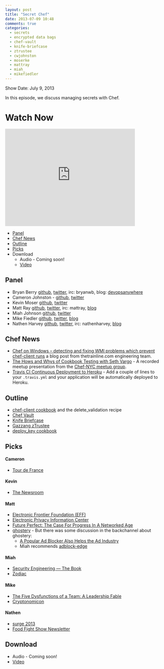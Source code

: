 ```yaml
---
layout: post
title: "Secret Chef"
date: 2013-07-09 10:48
comments: true
categories: 
  - secrets
  - encrypted data bags
  - chef-vault
  - knife-briefcase
  - ztrustee
  - cwjohnston
  - moserke
  - mattray
  - miah_
  - mikefiedler
---
```

Show Date:  July 9, 2013

In this episode, we discuss managing secrets with Chef.

# Watch Now

<iframe width="420" height="315" src="http://www.youtube.com/embed/HL59_dot9zw" frameborder="0" allowfullscreen></iframe>

* [Panel](http://foodfightshow.org/2013/07/secret-chef.html#panel)
* [Chef News](http://foodfightshow.org/2013/07/secret-chef.html#news)
* [Outline](http://foodfightshow.org/2013/07/secret-chef.html#outline)
* [Picks](http://foodfightshow.org/2013/07/secret-chef.html#picks)
* Download
  * Audio - Coming soon!
  * [Video](http://www.youtube.com/watch?v=HL59_dot9zw)

Panel<a name="panel"></a>
------
* Bryan Berry [github](http://github.com/bryanwb), [twitter](http://twitter.com/bryanwb), irc: bryanwb, blog: [devopsanywhere](http://devopsanywhere.blogspot.com)
* Cameron Johnston - [github](https://github.com/cwjohnston), [twitter](https://twitter.com/cwjohnston)
* Kevin Moser  [github](https://github.com/moserke), [twitter](https://twitter.com/moserke)
* Matt Ray [github](http://github.com/mattray), [twitter](http://twitter.com/mattray), irc: mattray, [blog](http://www.leastresistance.net/)
* Miah Johnson [github](https://github.com/miah), [twitter](https://twitter.com/miah_)
* Mike Fiedler [github](http://github.com/miketheman), [twitter](http://twitter.com/mikefiedler), [blog](http://www.miketheman.net)
* Nathen Harvey [github](http://github.com/nathenharvey), [twitter](http://twitter.com/nathenharvey), irc: nathenharvey, [blog](http://nathenharvey.com)

<!-- more -->

Chef News<a name="news"></a>
---------

* [Chef on Windows – detecting and fixing WMI problems which prevent chef-client runs](http://engineering.thetrainline.com/2013/07/09/chef-on-windows-detecting-and-fixing-wmi-problems/) a blog post from thetrainline.com engineering team.
* [The Hows and Whys of Cookbook Testing with Seth Vargo](https://www.youtube.com/watch?v=qJgMb7hmqLQ) - A recorded meetup presentation from the [Chef-NYC meetup group](http://www.meetup.com/Chef-NYC/).
* [Travis CI Continuous Deployment to Heroku](http://about.travis-ci.org/blog/2013-07-09-introducing-continuous-deployment-to-heroku/) - Add a couple of lines to your `.travis.yml` and your application will be automatically deployed to Heroku.

Outline<a name="outline"></a>
-------

* [chef-client cookbook](http://ckbk.it/chef-client) and the delete_validation recipe
* [Chef Vault](https://github.com/Nordstrom/chef-vault)
* [Knife Briefcase](https://github.com/3ofcoins/knife-briefcase)
* [Gazzang zTrustee](http://www.gazzang.com/products/ztrustee)
* [deploy_key cookbook](https://github.com/cassianoleal/cookbook-deploy_key)

Picks
-----
#### Cameron

* [Tour de France](http://www.letour.fr/le-tour/2013/us/)

#### Kevin

* [The Newsroom](http://www.hbo.com/the-newsroom/index.html)

#### Matt

* [Electronic Frontier Foundation (EFF)](https://www.eff.org/)
* [Electronic Privacy Information Center](http://epic.org/)
* [Future Perfect: The Case For Progress In A Networked Age](http://www.amazon.com/Future-Perfect-Case-Progress-Networked/dp/1594488207)
* [ghostery](http://www.ghostery.com/) - But there was some discussion in the backchannel about ghostery:
  * [A Popular Ad Blocker Also Helps the Ad Industry](http://www.technologyreview.com/news/516156/a-popular-ad-blocker-also-helps-the-ad-industry/)
  * Miah recommends [adblock-edge](https://addons.mozilla.org/en-us/firefox/addon/adblock-edge/)

#### Miah

* [Security Engineering — The Book](http://www.cl.cam.ac.uk/~rja14/book.html)
* [Zodiac](http://www.amazon.com/Zodiac-Neal-Stephenson/dp/0802143156/)

#### Mike

* [The Five Dysfunctions of a Team: A Leadership Fable](http://amzn.com/0787960756/)
* [Cryptonomicon](http://www.amazon.com/Cryptonomicon-Neal-Stephenson/dp/0060512806)

#### Nathen

* [surge 2013](http://surge.omniti.com/2013/)
* [Food Fight Show Newsletter](http://us6.campaign-archive2.com/home/?u=7d43a288e882a145b7e99c650&id=ad8186466d)

Download
--------

* Audio - Coming soon!
* [Video](http://www.youtube.com/watch?v=HL59_dot9zw)
